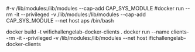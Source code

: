 #-v /lib/modules:/lib/modules --cap-add CAP_SYS_MODULE 
#docker run --rm -it --privileged -v /lib/modules:/lib/modules --cap-add CAP_SYS_MODULE --net host aps /bin/bash

docker build -t wifichallengelab-docker-clients  .
docker run --name clients--rm -it --privileged -v /lib/modules:/lib/modules  --net host ifichallengelab-docker-clients 
